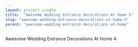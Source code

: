 ```yaml
---
layout: project_single
title:  "Awesome Wedding Entrance Decorations At Home 5"
slug: "awesome-wedding-entrance-decorations-at-home-5"
parent: "awesome-wedding-entrance-decorations-at-home"
---
```

Awesome Wedding Entrance Decorations At Home 4